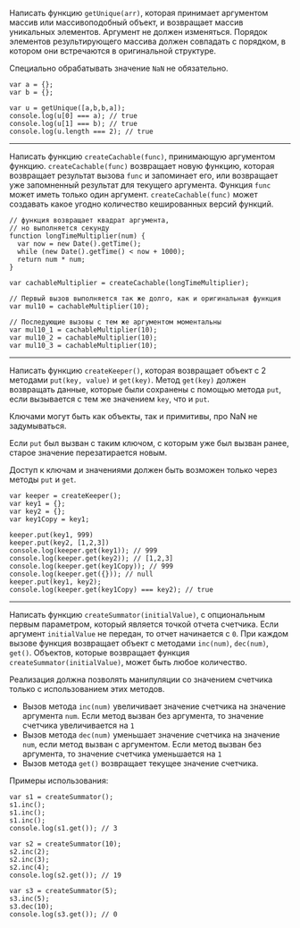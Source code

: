 Написать функцию `getUnique(arr)`, которая принимает аргументом массив или массивоподобный объект, и возвращает массив уникальных элементов. Аргумент не должен изменяться. Порядок элементов результирующего массива должен совпадать с порядком, в котором они встречаются в оригинальной структуре.

Специально обрабатывать значение `NaN` не обязательно.

    var a = {};
    var b = {};
     
    var u = getUnique([a,b,b,a]);
    console.log(u[0] === a); // true
    console.log(u[1] === b); // true
    console.log(u.length === 2); // true

----------

Написать функцию `createCachable(func)`, принимающую аргументом функцию. `createCachable(func)` возвращает новую функцию, которая возвращает результат вызова `func` и запоминает его, или возвращает уже запомненный результат для текущего аргумента. Функция `func` может иметь только один аргумент. `createCachable(func)` может создавать какое угодно количество кешированных версий функций.

    // функция возвращает квадрат аргумента,
    // но выполняется секунду
    function longTimeMultiplier(num) {
      var now = new Date().getTime();
      while (new Date().getTime() < now + 1000);
      return num * num;
    }
    
    var cachableMultiplier = createCachable(longTimeMultiplier);
    
    // Первый вызов выполняется так же долго, как и оригинальная функция
    var mul10 = cachableMultiplier(10); 
    
    // Последующие вызовы с тем же аргументом моментальны
    var mul10_1 = cachableMultiplier(10);
    var mul10_2 = cachableMultiplier(10);
    var mul10_3 = cachableMultiplier(10);

----------

Написать функцию `createKeeper()`, которая возвращает объект с 2 методами `put(key, value)` и `get(key)`. Метод `get(key)` должен возвращать данные, которые были сохранены с помощью метода `put`, если вызывается с тем же значением `key`, что и `put`.

Ключами могут быть как объекты, так и примитивы, про NaN не задумываться.

Если `put` был вызван с таким ключом, с которым уже был вызван ранее, старое значение перезатирается новым.

Доступ к ключам и значениями должен быть возможен только через методы `put` и `get`.

    var keeper = createKeeper();
    var key1 = {};
    var key2 = {};
    var key1Copy = key1;
    
    keeper.put(key1, 999)
    keeper.put(key2, [1,2,3])
    console.log(keeper.get(key1)); // 999
    console.log(keeper.get(key2)); // [1,2,3]
    console.log(keeper.get(key1Copy)); // 999
    console.log(keeper.get({})); // null
    keeper.put(key1, key2);
    console.log(keeper.get(key1Copy) === key2); // true

----------

Написать функцию `createSummator(initialValue)`, с опциональным первым параметром, который является точкой отчета счетчика. Если аргумент `initialValue` не передан, то отчет начинается с `0`. При каждом вызове функция возвращает объект с методами `inc(num)`, `dec(num)`, `get()`. Объектов, которые возвращает функция `createSummator(initialValue)`, может быть любое количество.

Реализация должна позволять манипуляции со значением счетчика только с использованием этих методов.

- Вызов метода `inc(num)` увеличивает значение счетчика на значение аргумента `num`. Если метод вызван без аргумента, то значение счетчика увеличивается на `1`
- Вызов метода `dec(num)` уменьшает значение счетчика на значение `num`, если метод вызван с аргументом. Если метод вызван без аргумента, то значение счетчика уменьшается на `1`
- Вызов метода `get()` возвращает текущее значение счетчика.

Примеры использования:

    var s1 = createSummator();
    s1.inc();
    s1.inc();
    s1.inc();
    console.log(s1.get()); // 3
    
    var s2 = createSummator(10);
    s2.inc(2);
    s2.inc(3);
    s2.inc(4);
    console.log(s2.get()); // 19
    
    var s3 = createSummator(5);
    s3.inc(5);
    s3.dec(10);
    console.log(s3.get()); // 0
